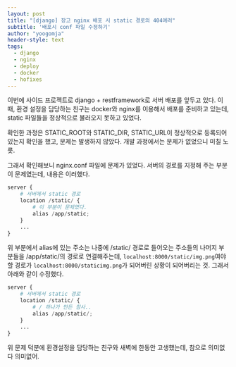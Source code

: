 ```yaml
---
layout: post
title: "[django] 장고 nginx 배포 시 static 경로의 404에러"
subtitle: '배포시 conf 파일 수정하기'
author: "yoogomja"
header-style: text
tags:
  - django
  - nginx
  - deploy
  - docker
  - hofixes
---
```


이번에 사이드 프로젝트로 django + restframework로 서버 배포를 앞두고 있다. 이때, 환경 설정을 담당하는 친구는 docker와 nginx를 이용해서 배포를 준비하고 있는데, static 파일들을 정상적으로 불러오지 못하고 있었다.    
   
확인한 과정은 STATIC_ROOT와 STATIC_DIR, STATIC_URL이 정상적으로 등록되어 있는지 확인을 했고, 문제는 발생하지 않았다. 개발 과정에서는 문제가 없었으니 미칠 노릇.    

그래서 확인해보니 nginx.conf 파일에 문제가 있었다. 서버의 경로를 지정해 주는 부분이 문제였는데, 내용은 이러했다. 

```python
server {
    # 서버에서 static 경로
    location /static/ {
        # 이 부분이 문제였다.
        alias /app/static;
    }
    ...
}
```

위 부분에서 alias에 있는 주소는 나중에 /static/ 경로로 들어오는 주소들의 나머지 부분들을 /app/static/의 경로로 연결해주는데, `localhost:8000/static/img.png`여야할 경로가 `localhost:8000/staticimg.png`가 되어버린 상황이 되어버리는 것. 그래서 아래와 같이 수정했다.

```python
server {
    # 서버에서 static 경로
    location /static/ {
        # / 하나가 만든 참사.. 
        alias /app/static/;
    }
    ...
}
```
위 문제 덕분에 환경설정을 담당하는 친구와 새벽에 한동안 고생했는데, 참으로 의미없다 의미없어.

